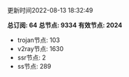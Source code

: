 更新时间2022-08-13 18:32:49

**总订阅: 64**
**总节点: 9334**
**有效节点: 2024**
- trojan节点: 103
- v2ray节点: 1630
- ssr节点: 2
- ss节点: 289
